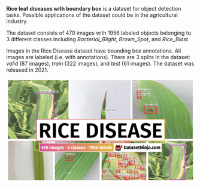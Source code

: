 **Rice leaf diseases with boundary box** is a dataset for object detection tasks. Possible applications of the dataset could be in the agricultural industry. 

The dataset consists of 470 images with 1956 labeled objects belonging to 3 different classes including *Bacterial_Blight*, *Brown_Spot*, and *Rice_Blast*.

Images in the Rice Disease dataset have bounding box annotations. All images are labeled (i.e. with annotations). There are 3 splits in the dataset: *valid* (87 images), *train* (322 images), and *test* (61 images). The dataset was released in 2021.

<img src="https://github.com/dataset-ninja/rice-disease/raw/main/visualizations/poster.png">
